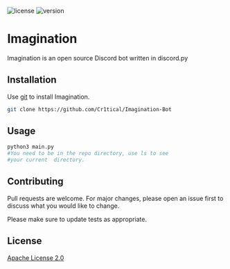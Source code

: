 ![license](https://img.shields.io/badge/license-Apache%20License%202.0-blue?style=for-the-badge)
![version](https://img.shields.io/github/package-json/v/SHDWCr1tical/Cr1ticalBot/)


# Imagination

Imagination is an open source Discord bot written in discord.py

## Installation

Use [git](https://git-scm.com/docs/git-clone) to install Imagination.

```bash
git clone https://github.com/Cr1tical/Imagination-Bot
```

## Usage

```python
python3 main.py
#You need to be in the repo directory, use ls to see
#your current  directory.
```

## Contributing
Pull requests are welcome. For major changes, please open an issue first to discuss what you would like to change.

Please make sure to update tests as appropriate.

## License
[Apache License 2.0](https://choosealicense.com/licenses/apache-2.0/)
